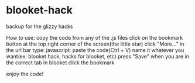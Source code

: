 # blooket-hack
backup for the glizzy hacks

How to use:
copy the code from any of the .js files
click on the bookmark button at the top right corner of the screen(the little star)
click "More..."
in the url bar type: javascript:
paste the code(Ctrl + V)
name it whatever you want(ex: blooket hack, hacks for blooket, etc)
press "Save"
when you are in the correct tab in blooket
click the bookmark





enjoy the code!
